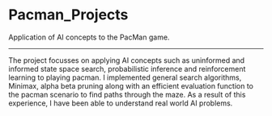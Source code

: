 Pacman_Projects
===============

Application of AI concepts to the PacMan game.

-------------------------------------------------------------------------------------------------------

The project focusses on applying AI concepts such as uninformed and informed state space search, 
probabilistic inference and reinforcement learning to playing pacman. I implemented general search 
algorithms, Minimax, alpha beta pruning along with an efficient evaluation function to the pacman 
scenario to find paths through the maze. As a result of this experience, I have been able to 
understand real world AI problems.
